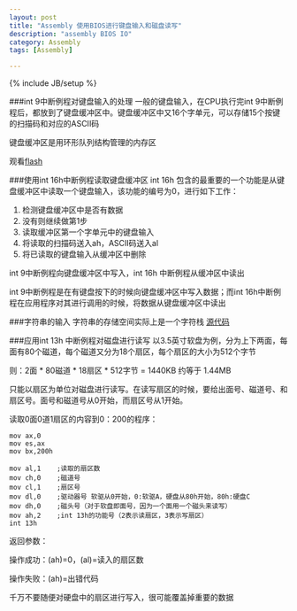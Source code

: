 ```yaml
---
layout: post
title: "Assembly 使用BIOS进行键盘输入和磁盘读写"
description: "assembly BIOS IO"
category: Assembly
tags: [Assembly]

---
```

{% include JB/setup %}

###int 9中断例程对键盘输入的处理
一般的键盘输入，在CPU执行完int 9中断例程后，都放到了键盘缓冲区中。键盘缓冲区中又16个字单元，可以存储15个按键的扫描码和对应的ASCII码

键盘缓冲区是用环形队列结构管理的内存区

观看[flash](http://blog.fishc.com/421.html)

###使用int 16h中断例程读取键盘缓冲区
int 16h 包含的最重要的一个功能是从键盘缓冲区中读取一个键盘输入，该功能的编号为0，进行如下工作：

1. 检测键盘缓冲区中是否有数据
2. 没有则继续做第1步
3. 读取缓冲区第一个字单元中的键盘输入
4. 将读取的扫描码送入ah，ASCII码送入al
5. 将已读取的键盘输入从缓冲区中删除

int 9中断例程向键盘缓冲区中写入，int 16h 中断例程从缓冲区中读出

int 9中断例程是在有键盘按下的时候向键盘缓冲区中写入数据；而int 16h中断例程在应用程序对其进行调用的时候，将数据从键盘缓冲区中读出

###字符串的输入
字符串的存储空间实际上是一个字符栈 [源代码](https://github.com/kennedy-han/myAsmCode/blob/master/chapter17_BIOS_IO/p17-2.asm)

###应用int 13h 中断例程对磁盘进行读写
以3.5英寸软盘为例，分为上下两面，每面有80个磁道，每个磁道又分为18个扇区，每个扇区的大小为512个字节

则：2面 * 80磁道 * 18扇区 * 512字节 = 1440KB 约等于 1.44MB

只能以扇区为单位对磁盘进行读写。在读写扇区的时候，要给出面号、磁道号、和扇区号。面号和磁道号从0开始，而扇区号从1开始。

读取0面0道1扇区的内容到0：200的程序：

```
mov ax,0
mov es,ax
mov bx,200h

mov al,1	;读取的扇区数
mov ch,0	;磁道号
mov cl,1	;扇区号
mov dl,0	;驱动器号 软驱从0开始，0:软驱A，硬盘从80h开始，80h:硬盘C
mov dh,0	;磁头号（对于软盘即面号，因为一个面用一个磁头来读写）
mov ah,2	;int 13h的功能号（2表示读扇区，3表示写扇区）
int 13h
```
返回参数：

操作成功：(ah)=0，(al)=读入的扇区数

操作失败：(ah)=出错代码

千万不要随便对硬盘中的扇区进行写入，很可能覆盖掉重要的数据